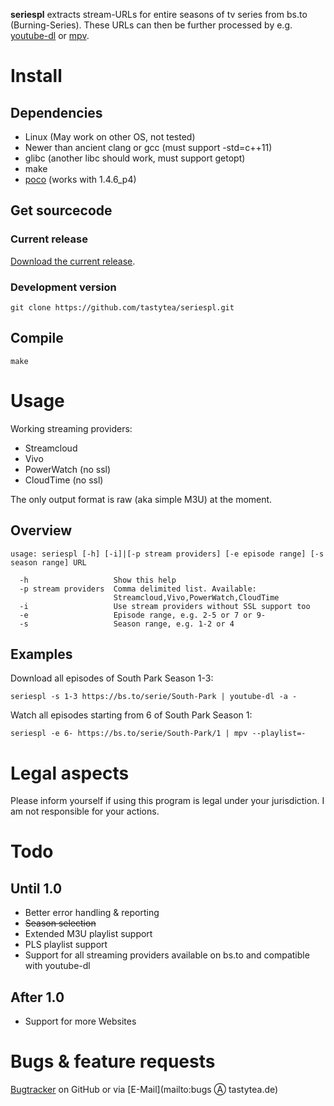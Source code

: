 **seriespl** extracts stream-URLs for entire seasons of tv series from bs.to (Burning-Series). These URLs can then be further processed by e.g. [youtube-dl](https://rg3.github.com/youtube-dl/) or [mpv](https://mpv.io/).

# Install
## Dependencies
 * Linux (May work on other OS, not tested)
 * Newer than ancient clang or gcc (must support -std=c++11)
 * glibc (another libc should work, must support getopt)
 * make
 * [poco](http://pocoproject.org/) (works with 1.4.6_p4)

## Get sourcecode
### Current release
[Download the current release](https://github.com/tastytea/seriespl/releases).

### Development version
    git clone https://github.com/tastytea/seriespl.git

## Compile
    make

# Usage
Working streaming providers:
 * Streamcloud
 * Vivo
 * PowerWatch (no ssl)
 * CloudTime (no ssl)

The only output format is raw (aka simple M3U) at the moment.

## Overview
    usage: seriespl [-h] [-i]|[-p stream providers] [-e episode range] [-s season range] URL
    
      -h                   Show this help
      -p stream providers  Comma delimited list. Available:
                           Streamcloud,Vivo,PowerWatch,CloudTime
      -i                   Use stream providers without SSL support too
      -e                   Episode range, e.g. 2-5 or 7 or 9-
      -s                   Season range, e.g. 1-2 or 4

## Examples
Download all episodes of South Park Season 1-3:

    seriespl -s 1-3 https://bs.to/serie/South-Park | youtube-dl -a -

Watch all episodes starting from 6 of South Park Season 1:

    seriespl -e 6- https://bs.to/serie/South-Park/1 | mpv --playlist=-

# Legal aspects
Please inform yourself if using this program is legal under your jurisdiction. I am not responsible for your actions.


# Todo
## Until 1.0
 * Better error handling & reporting
 * ~~Season selection~~
 * Extended M3U playlist support
 * PLS playlist support
 * Support for all streaming providers available on bs.to and compatible with youtube-dl

## After 1.0
 * Support for more Websites

# Bugs & feature requests
[Bugtracker](https://github.com/tastytea/seriespl/issues) on GitHub or via [E-Mail](mailto:bugs Ⓐ tastytea.de)
